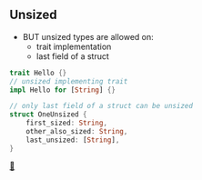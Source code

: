 ## Unsized

* BUT unsized types are allowed on:
    * trait implementation
    * last field of a struct

```rust
trait Hello {}
// unsized implementing trait
impl Hello for [String] {}

// only last field of a struct can be unsized
struct OneUnsized {
    first_sized: String,
    other_also_sized: String,
    last_unsized: [String],
}
```

[📒](https://doc.rust-lang.org/1.17.0/book/unsized-types.html)